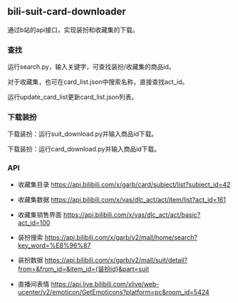 ## bili-suit-card-downloader

通过b站的api接口，实现装扮和收藏集的下载。

### 查找

运行search.py，输入关键字，可查找装扮/收藏集的商品id。

对于收藏集，也可在card_list.json中搜索名称，直接查找act_id。

运行update_card_list更新card_list.json列表。

### 下载装扮

下载装扮：运行suit_download.py并输入商品id下载。

下载装扮：运行card_download.py并输入商品id下载。

### API

+ 收藏集目录
https://api.bilibili.com/x/garb/card/subject/list?subject_id=42

+ 收藏集数据
https://api.bilibili.com/x/vas/dlc_act/act/item/list?act_id=161

+ 收藏集销售界面
https://api.bilibili.com/x/vas/dlc_act/act/basic?act_id=100

+ 装扮搜索
https://api.bilibili.com/x/garb/v2/mall/home/search?key_word=%E8%96%87

+ 装扮数据
https://api.bilibili.com/x/garb/v2/mall/suit/detail?from=&from_id=&item_id={装扮id}&part=suit

+ 直播间表情
https://api.live.bilibili.com/xlive/web-ucenter/v2/emoticon/GetEmoticons?platform=pc&room_id=5424

